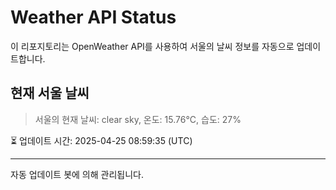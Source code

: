 
# Weather API Status

이 리포지토리는 OpenWeather API를 사용하여 서울의 날씨 정보를 자동으로 업데이트합니다.

## 현재 서울 날씨
> 서울의 현재 날씨: clear sky, 온도: 15.76°C, 습도: 27%

⏳ 업데이트 시간: 2025-04-25 08:59:35 (UTC)

---
자동 업데이트 봇에 의해 관리됩니다.
